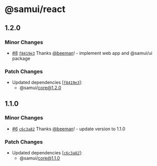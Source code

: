 # @samui/react

## 1.2.0

### Minor Changes

- [#8](https://github.com/samui-build/samui-monorepo/pull/8) [`f8419e3`](https://github.com/samui-build/samui-monorepo/commit/f8419e3898704845591936af66261f597e788438) Thanks [@beeman](https://github.com/beeman)! - implement web app and @samui/ui package

### Patch Changes

- Updated dependencies [[`f8419e3`](https://github.com/samui-build/samui-monorepo/commit/f8419e3898704845591936af66261f597e788438)]:
    - @samui/core@1.2.0

## 1.1.0

### Minor Changes

- [#6](https://github.com/samui-build/samui-monorepo/pull/6) [`c6c3a82`](https://github.com/samui-build/samui-monorepo/commit/c6c3a82cf1e75500980b047984f9f99b78619035) Thanks [@beeman](https://github.com/beeman)! - update version to 1.1.0

### Patch Changes

- Updated dependencies [[`c6c3a82`](https://github.com/samui-build/samui-monorepo/commit/c6c3a82cf1e75500980b047984f9f99b78619035)]:
    - @samui/core@1.1.0
